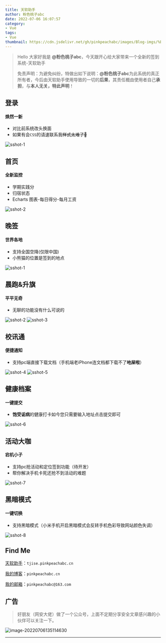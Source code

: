 ```yaml
---
title: 天软助手
author: 粉色桃子abc
date: 2022-07-06 16:07:57
category:
- Vue
tags:
- Vue
thumbnail: https://cdn.jsdelivr.net/gh/pinkpeachabc/images/Blog-imgs/%E5%8D%9A%E5%AE%A29.png
---
```


>Hello 大家好我是 **@粉色桃子abc**，今天跟开心给大家带来一个全新的签到系统-天软助手
>
>免责声明：为避免纠纷，特做出如下说明：**@粉色桃子abc**为此系统的真正所有者，今后由天软助手使用导致的一切的**后果**，其责任概由使用者自己**承担**，与**本人无关，特此声明**！

<!-- more -->

## 登录

#### 焕然一新

- 对比前系统改头换面
- 如果有会`CSS`的请速联系我~~样式太难了🤣~~

![sshot-1](https://cdn.jsdelivr.net/gh/pinkpeachabc/images/Blog-imgs/20220706131759.png)

## 首页

#### 全新监控

- 学期实践分
- 归宿状态
- Echarts 图表-每日得分-每月工资

![sshot-2](https://cdn.jsdelivr.net/gh/pinkpeachabc/images/Blog-imgs/20220706131925.png)

## 晚签

#### 世界各地

- 支持全国空降(仅限中国)
- 小熊猫的位置是签到的地点

![sshot-1](https://cdn.jsdelivr.net/gh/pinkpeachabc/images/Blog-imgs/20220706132039.png)

## 晨跑&升旗

#### 平平无奇

- 无聊的功能没有什么可说的

![sshot-2](https://cdn.jsdelivr.net/gh/pinkpeachabc/images/Blog-imgs/20220706132047.png)
![sshot-3](https://cdn.jsdelivr.net/gh/pinkpeachabc/images/Blog-imgs/20220706132052.png)

## 校讯通

#### 便捷通知

- 支持pc端直接下载文档（手机端老iPhone连文档都下载不了**吔屎啦**）

![sshot-4](https://cdn.jsdelivr.net/gh/pinkpeachabc/images/Blog-imgs/20220706132057.png)
![sshot-5](https://cdn.jsdelivr.net/gh/pinkpeachabc/images/Blog-imgs/20220706132101.png)

## 健康档案

#### 一键提交

- **饱受诟病**的健康打卡如今您只需要输入地址点击提交即可

![sshot-6](https://cdn.jsdelivr.net/gh/pinkpeachabc/images/Blog-imgs/20220706132106.png)

## 活动大咖

#### 宕机小子

- 支持pc抢活动和定位签到功能（待开发）
- 帮你解决手机卡死还抢不到活动的难题

![sshot-7](https://cdn.jsdelivr.net/gh/pinkpeachabc/images/Blog-imgs/20220706132112.png)

## 黑暗模式

#### 一键切换

- 支持黑暗模式（小米手机开启黑暗模式会反转手机色彩导致网站颜色失调）

![sshot-8](https://cdn.jsdelivr.net/gh/pinkpeachabc/images/Blog-imgs/20220706171218.png)

## Find Me

[天软助手](tjise.pinkpeachabc.cn)：`tjise.pinkpeachabc.cn`

[我的博客](pinkpeachabc.cn)：`pinkpeachabc.cn`

[我的邮箱](pinkpeachabc@163.com)：`pinkpeachabc@163.com`

## 广告

>好朋友（网安大佬）做了一个公众号，上面不定期分享安全文章感兴趣的小伙伴可以关注一下。

![image-20220706135114630](https://cdn.jsdelivr.net/gh/pinkpeachabc/images/Blog-imgs/20220706171224.png)

------

